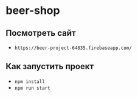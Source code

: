 # beer-shop

## Посмотреть сайт 
- `https://beer-project-64835.firebaseapp.com/`


## Как запустить проект
- `npm install`
- `npm run start ` 
 


